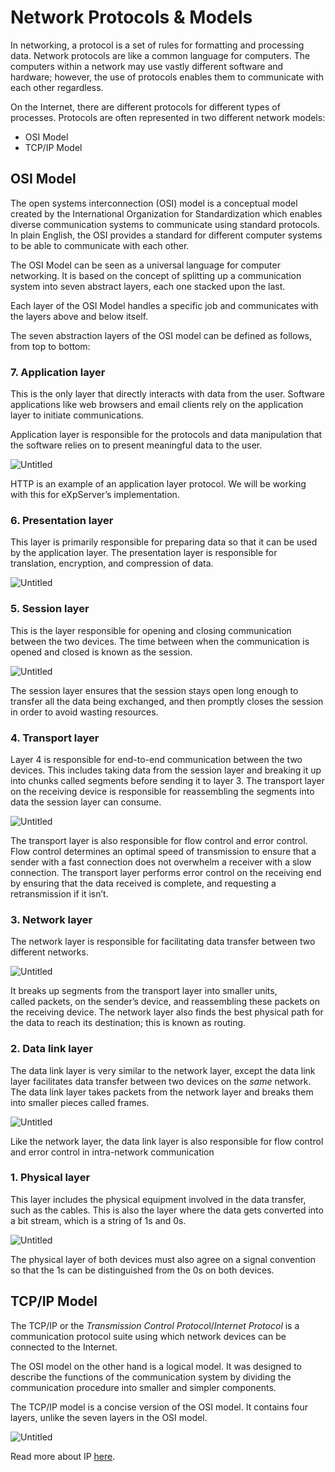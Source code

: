 # Network Protocols & Models

In networking, a protocol is a set of rules for formatting and processing data. Network protocols are like a common language for computers. The computers within a network may use vastly different software and hardware; however, the use of protocols enables them to communicate with each other regardless.

On the Internet, there are different protocols for different types of processes. Protocols are often represented in two different network models:

- OSI Model
- TCP/IP Model

## OSI Model

The open systems interconnection (OSI) model is a conceptual model created by the International Organization for Standardization which enables diverse communication systems to communicate using standard protocols. In plain English, the OSI provides a standard for different computer systems to be able to communicate with each other.

The OSI Model can be seen as a universal language for computer networking. It is based on the concept of splitting up a communication system into seven abstract layers, each one stacked upon the last.

Each layer of the OSI Model handles a specific job and communicates with the layers above and below itself.

The seven abstraction layers of the OSI model can be defined as follows, from top to bottom:

### 7. Application layer

This is the only layer that directly interacts with data from the user. Software applications like web browsers and email clients rely on the application layer to initiate communications.

Application layer is responsible for the protocols and data manipulation that the software relies on to present meaningful data to the user.

![Untitled](/assets/phase-0-overview/application.png)

HTTP is an example of an application layer protocol. We will be working with this for eXpServer’s implementation.

### **6. Presentation layer**

This layer is primarily responsible for preparing data so that it can be used by the application layer. The presentation layer is responsible for translation, encryption, and compression of data.

![Untitled](/assets/phase-0-overview/presentation.png)

### 5. Session layer

This is the layer responsible for opening and closing communication between the two devices. The time between when the communication is opened and closed is known as the session.

![Untitled](/assets/phase-0-overview/session.png)

The session layer ensures that the session stays open long enough to transfer all the data being exchanged, and then promptly closes the session in order to avoid wasting resources.

### 4. T**ransport layer**

Layer 4 is responsible for end-to-end communication between the two devices. This includes taking data from the session layer and breaking it up into chunks called segments before sending it to layer 3. The transport layer on the receiving device is responsible for reassembling the segments into data the session layer can consume.

![Untitled](/assets/phase-0-overview/transport.png)

The transport layer is also responsible for flow control and error control. Flow control determines an optimal speed of transmission to ensure that a sender with a fast connection does not overwhelm a receiver with a slow connection. The transport layer performs error control on the receiving end by ensuring that the data received is complete, and requesting a retransmission if it isn’t.

### 3. N**etwork layer**

The network layer is responsible for facilitating data transfer between two different networks.

![Untitled](/assets/phase-0-overview/network.png)

It breaks up segments from the transport layer into smaller units, called packets, on the sender’s device, and reassembling these packets on the receiving device. The network layer also finds the best physical path for the data to reach its destination; this is known as routing.

### 2. Data link layer

The data link layer is very similar to the network layer, except the data link layer facilitates data transfer between two devices on the *same* network. The data link layer takes packets from the network layer and breaks them into smaller pieces called frames.

![Untitled](/assets/phase-0-overview/data-link.png)

Like the network layer, the data link layer is also responsible for flow control and error control in intra-network communication

### 1. P**hysical layer**

This layer includes the physical equipment involved in the data transfer, such as the cables. This is also the layer where the data gets converted into a bit stream, which is a string of 1s and 0s.

![Untitled](/assets/phase-0-overview/physical.png)

The physical layer of both devices must also agree on a signal convention so that the 1s can be distinguished from the 0s on both devices.

## TCP/IP Model

The TCP/IP or the *Transmission Control Protoco*l/_Internet Protocol_ is a communication protocol suite using which network devices can be connected to the Internet.

The OSI model on the other hand is a logical model. It was designed to describe the functions of the communication system by dividing the communication procedure into smaller and simpler components.

The TCP/IP model is a concise version of the OSI model. It contains four layers, unlike the seven layers in the OSI model.

![Untitled](/assets/phase-0-overview/tcp.png)

Read more about IP [here](/guides/resources/ip).
